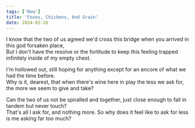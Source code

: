 ```yaml
---
tags: ['New']
title: 'Foxes, Chickens, And Grain'
date: 2024-02-26
---
```


I know that the two of us agreed we'd cross this bridge when you arrived in this god forsaken place,  
But I don't have the resolve or the fortitude to keep this feeling trapped infinitely inside of my empty chest.

I'm hollowed out, still hoping for anything except for an encore of what we had the time before.  
Why is it, dearest, that when there's wine here in play the less we ask for, the more we seem to give and take?

Can the two of us not be spiralled and together, just close enough to fall in tandem but never touch?  
That's all I ask for, and nothing more. So why does it feel like to ask for less is me asking far too much?  
